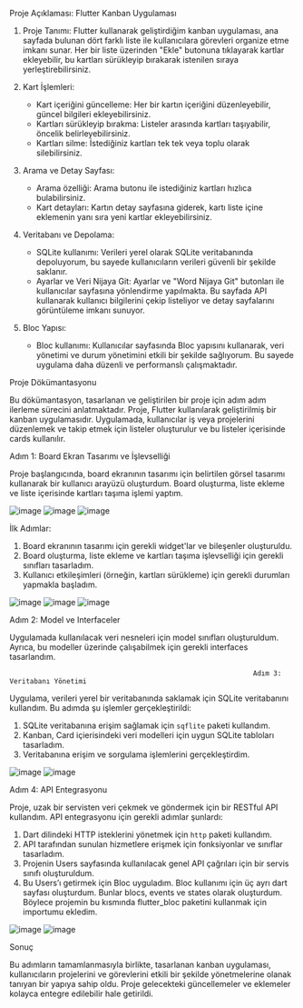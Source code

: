 Proje Açıklaması: Flutter Kanban Uygulaması

1. Proje Tanımı:
   Flutter kullanarak geliştirdiğim kanban uygulaması, ana sayfada bulunan dört farklı liste ile kullanıcılara görevleri organize etme imkanı sunar. Her bir liste üzerinden "Ekle" butonuna tıklayarak kartlar ekleyebilir, bu kartları sürükleyip bırakarak istenilen sıraya yerleştirebilirsiniz.

2. Kart İşlemleri:
   - Kart içeriğini güncelleme: Her bir kartın içeriğini düzenleyebilir, güncel bilgileri ekleyebilirsiniz.
   - Kartları sürükleyip bırakma: Listeler arasında kartları taşıyabilir, öncelik belirleyebilirsiniz.
   - Kartları silme: İstediğiniz kartları tek tek veya toplu olarak silebilirsiniz.

3. Arama ve Detay Sayfası:
   - Arama özelliği: Arama butonu ile istediğiniz kartları hızlıca bulabilirsiniz.
   - Kart detayları: Kartın detay sayfasına giderek, kartı liste içine eklemenin yanı sıra yeni kartlar ekleyebilirsiniz.

4. Veritabanı ve Depolama:
   - SQLite kullanımı: Verileri yerel olarak SQLite veritabanında depoluyorum, bu sayede kullanıcıların verileri güvenli bir şekilde saklanır.
   - Ayarlar ve Veri Nijaya Git: Ayarlar ve "Word Nijaya Git" butonları ile kullanıcılar sayfasına yönlendirme yapılmakta. Bu sayfada API kullanarak kullanıcı bilgilerini çekip listeliyor ve detay sayfalarını görüntüleme imkanı sunuyor.

5. Bloc Yapısı:
   - Bloc kullanımı: Kullanıcılar sayfasında Bloc yapısını kullanarak, veri yönetimi ve durum yönetimini etkili bir şekilde sağlıyorum. Bu sayede uygulama daha düzenli ve performanslı çalışmaktadır.






Proje Dökümantasyonu
	
Bu dökümantasyon, tasarlanan ve geliştirilen bir proje için adım adım ilerleme sürecini anlatmaktadır. Proje, Flutter kullanılarak geliştirilmiş bir kanban uygulamasıdır. Uygulamada, kullanıcılar iş veya projelerini düzenlemek ve takip etmek için listeler oluşturulur ve bu listeler içerisinde cards kullanılır. 

   
Adım 1: Board Ekran Tasarımı ve İşlevselliği

Proje başlangıcında, board ekranının tasarımı için belirtilen görsel tasarımı kullanarak bir kullanıcı arayüzü oluşturdum. Board oluşturma, liste ekleme ve liste içerisinde kartları taşıma işlemi yaptım.

![image](https://github.com/turkan-risvan/KanbanBoardApp/assets/78659151/527ea7a9-72dd-4369-a940-3965ed5dc7fe)
![image](https://github.com/turkan-risvan/KanbanBoardApp/assets/78659151/40a5e94e-7fba-449f-b44a-a8eade2ef630)
![image](https://github.com/turkan-risvan/KanbanBoardApp/assets/78659151/5c6c44c1-2485-4354-8605-58a3df015ed9)



İlk Adımlar:
 1. Board ekranının tasarımı için gerekli widget'lar ve bileşenler oluşturuldu.
2. Board oluşturma, liste ekleme ve kartları taşıma işlevselliği için gerekli sınıfları tasarladım.
3. Kullanıcı etkileşimleri (örneğin, kartları sürükleme) için gerekli durumları yapmakla başladım.
     
![image](https://github.com/turkan-risvan/KanbanBoardApp/assets/78659151/a47f49f8-6706-485a-b261-f45b5df066b0)
![image](https://github.com/turkan-risvan/KanbanBoardApp/assets/78659151/4d784818-89b3-4c27-9a39-296594e0d91b)
![image](https://github.com/turkan-risvan/KanbanBoardApp/assets/78659151/df0b5862-c203-4e7c-9875-85de6396e69c)


 Adım 2: Model ve Interfaceler

Uygulamada kullanılacak veri nesneleri için model sınıfları oluşturuldum. Ayrıca, bu modeller üzerinde çalışabilmek için gerekli interfaces tasarlandım. 


                                                                Adım 3: Veritabanı Yönetimi

Uygulama, verileri yerel bir veritabanında saklamak için SQLite veritabanını kullandım. Bu adımda şu işlemler gerçekleştirildi:
1. SQLite veritabanına erişim sağlamak için `sqflite` paketi kullandım.
2. Kanban, Card içierisindeki  veri modelleri için uygun SQLite tabloları tasarladım.
3. Veritabanına erişim ve sorgulama işlemlerini gerçekleştirdim.

![image](https://github.com/turkan-risvan/KanbanBoardApp/assets/78659151/ff573f90-8eac-41eb-953d-f98f672e8846)
![image](https://github.com/turkan-risvan/KanbanBoardApp/assets/78659151/97e8ae88-9f17-4415-9b55-4bb1786f848a)


   





Adım 4: API Entegrasyonu

Proje, uzak bir servisten veri çekmek ve göndermek için bir RESTful API kullandım. API entegrasyonu için gerekli adımlar şunlardı:
1. Dart dilindeki HTTP isteklerini yönetmek için `http` paketi kullandım.
2. API tarafından sunulan hizmetlere erişmek için fonksiyonlar ve sınıflar tasarladım.
3. Projenin Users sayfasında kullanılacak genel API çağrıları için bir servis sınıfı oluşturuldum.
4. Bu Users’ı getirmek için Bloc uyguladım. Bloc kullanımı için üç ayrı dart sayfası oluşturdum. Bunlar blocs, events ve states olarak oluşturdum. Böylece projemin bu kısmında flutter_bloc paketini kullanmak için importumu ekledim.
  
![image](https://github.com/turkan-risvan/KanbanBoardApp/assets/78659151/90cb21da-c1e3-40ce-ba87-9a69c7e1dfa7)
![image](https://github.com/turkan-risvan/KanbanBoardApp/assets/78659151/2eee5254-4a4e-4c57-b5d0-6fa56198c237)



Sonuç

Bu adımların tamamlanmasıyla birlikte, tasarlanan kanban uygulaması, kullanıcıların projelerini ve görevlerini etkili bir şekilde yönetmelerine olanak tanıyan bir yapıya sahip oldu. Proje gelecekteki güncellemeler ve eklemeler kolayca entegre edilebilir hale getirildi.

